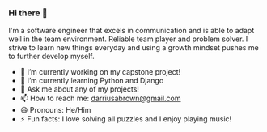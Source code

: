 ### Hi there 👋
I'm a software engineer that excels in communication and is able to adapt well in the team environment. Reliable team player and problem solver. I strive to learn new things everyday and using a growth mindset pushes me to further develop myself.

- 🔭 I’m currently working on my capstone project!
- 🌱 I’m currently learning Python and Django
- 💬 Ask me about any of my projects!
- 📫 How to reach me: darriusabrown@gmail.com
- 😄 Pronouns: He/Him
- ⚡ Fun facts: I love solving all puzzles and I enjoy playing music!
